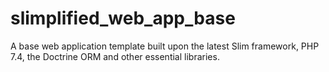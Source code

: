 # slimplified_web_app_base
A base web application template built upon the latest Slim framework, PHP 7.4, the Doctrine ORM and other essential libraries.

